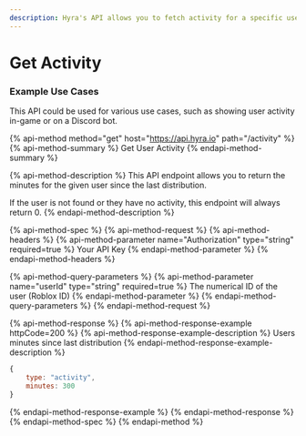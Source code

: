 ```yaml
---
description: Hyra's API allows you to fetch activity for a specific user.
---
```


# Get Activity

### Example Use Cases

This API could be used for various use cases, such as showing user activity in-game or on a Discord bot.

{% api-method method="get" host="https://api.hyra.io" path="/activity" %}
{% api-method-summary %}
Get User Activity
{% endapi-method-summary %}

{% api-method-description %}
This API endpoint allows you to return the minutes for the given user since the last distribution.   
  
If the user is not found or they have no activity, this endpoint will always return 0.
{% endapi-method-description %}

{% api-method-spec %}
{% api-method-request %}
{% api-method-headers %}
{% api-method-parameter name="Authorization" type="string" required=true %}
Your API Key
{% endapi-method-parameter %}
{% endapi-method-headers %}

{% api-method-query-parameters %}
{% api-method-parameter name="userId" type="string" required=true %}
The numerical ID of the user \(Roblox ID\)
{% endapi-method-parameter %}
{% endapi-method-query-parameters %}
{% endapi-method-request %}

{% api-method-response %}
{% api-method-response-example httpCode=200 %}
{% api-method-response-example-description %}
Users minutes since last distribution
{% endapi-method-response-example-description %}

```javascript
{
    type: "activity",
    minutes: 300
}
```
{% endapi-method-response-example %}
{% endapi-method-response %}
{% endapi-method-spec %}
{% endapi-method %}

